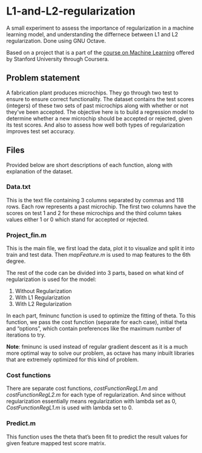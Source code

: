 # L1-and-L2-regularization
A small experiment to assess the importance of regularization in a machine learning model, and understanding the differnece between L1 and L2 regularization.
Done using GNU Octave.

Based on a project that is a part of the [course on Machine Learning](https://www.coursera.org/learn/machine-learning) offered by Stanford University through Coursera.

## Problem statement
A fabrication plant produces microchips. They go through two test to ensure to ensure correct functionality. The dataset contains the test scores (integers) of these two sets of past microchips along with whether or not they’ve been accepted. The objective here is to build a regression model to determine whether a new microchip should be accepted or rejected, given its test scores. And also to assess how well both types of regularization improves test set accuracy.

## Files
Provided below are short descriptions of each function, along with explanation of the dataset.
### Data.txt
This is the text file containing 3 columns separated by commas and 118 rows.
Each row represents a past microchip.
The first two columns have the scores on test 1 and 2 for these microchips and the third column takes values either 1 or 0 which stand for accepted or rejected.

### Project_fin.m
This is the main file, we first load the data, plot it to visualize and split it into train and test data.
Then *mapFeature.m* is used to map features to the 6th degree.

The rest of the code can be divided into 3 parts, based on what kind of regularization is used for the model:    
  1. Without Regularization
  2. With L1 Regularization
  3. With L2 Regularization

In each part, fminunc function is used to optimize the fitting of theta. To this function, we pass the cost function (separate for each case), initial theta and “options”, which contain preferences like the maximum number of iterations to try.

**Note**: fminunc is used instead of regular gradient descent as it is a much more optimal way to solve our problem, as octave has many inbuilt libraries that are extremely optimized for this kind of problem.
### Cost functions
There are separate cost functions, *costFunctionRegL1.m* and *costFunctionRegL2.m* for each type of regularization.
And since without regularization essentially means regularization with lambda set as 0, *CostFunctionRegL1.m* is used with lambda set to 0.
### Predict.m
This function uses the theta that’s been fit to predict the result values for given feature mapped test score matrix.
